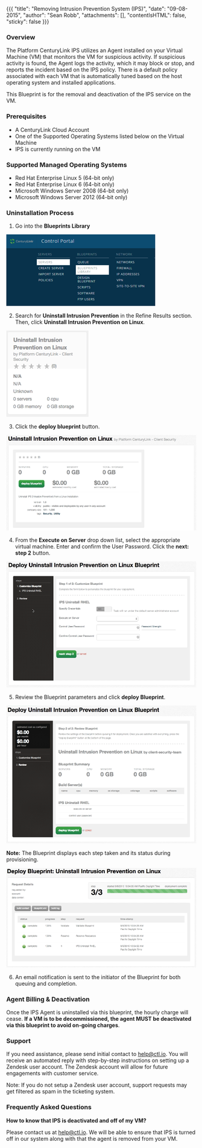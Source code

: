 {{{
  "title": "Removing Intrusion Prevention System (IPS)",
  "date": "09-08-2015",
  "author": "Sean Robb",
  "attachments": [],
  "contentIsHTML": false,
  "sticky": false
}}}

### Overview

The Platform CenturyLink IPS utilizes an Agent installed on your Virtual Machine (VM) that monitors the VM for suspicious activity. If suspicious activity is found, the Agent logs the activity, which it may block or stop, and reports the incident based on the IPS policy. There is a default policy associated with each VM that is automatically tuned based on the host operating system and installed applications.

This Blueprint is for the removal and deactivation of the IPS service on the VM.

### Prerequisites
* A CenturyLink Cloud Account
* One of the Supported Operating Systems listed below on the Virtual Machine
* IPS is currently running on the VM

### Supported Managed Operating Systems
* Red Hat Enterprise Linux 5 (64-bit only)
* Red Hat Enterprise Linux 6 (64-bit only)
* Microsoft Windows Server 2008 (64-bit only)
* Microsoft Windows Server 2012 (64-bit only)

### Uninstallation Process

1. Go into the **Blueprints Library**

  ![Control Portal](../images/client-security/gettingIPS_controlportal.png)

2. Search for **Uninstall Intrusion Prevention** in the Refine Results section. Then, click **Uninstall Intrusion Prevention on Linux**.

  ![Search Uninstall Linux](../images/client-security/removingIPS_linux_blueprintname.png)

3. Click the **deploy blueprint** button.  

  ![Deploy Uninstall Linux](../images/client-security/removingIPS_linux_configure.png)

4. From the **Execute on Server** drop down list, select the appropriate virtual machine.  Enter and confirm the User Password.  Click the **next: step 2** button.  

  ![Configure Uninstall Linux Fields](../images/client-security/removingIPS_linux_blueprintfields.png)

5. Review the Blueprint parameters and click **deploy Blueprint**.  

  ![Deploy Blueprint](../images/client-security/removingIPS_linux_deploy.png)

  **Note:** The Blueprint displays each step taken and its status during provisioning.  

  ![Blueprint Status Log](../images/client-security/removingIPS_linux_logstatus.png)

6. An email notification is sent to the initiator of the Blueprint for both queuing and completion.

### Agent Billing & Deactivation

Once the IPS Agent is uninstalled via this blueprint, the hourly charge will cease.  **If a VM is to be decommissioned, the agent MUST be deactivated via this blueprint to avoid on-going charges**.

### Support

If you need assistance, please send initial contact to [help@ctl.io](mailto:help@ctl.io).  You will receive an automated reply with step-by-step instructions on setting up a Zendesk user account.  The Zendesk account will allow for future engagements with customer service.

Note: If you do not setup a Zendesk user account, support requests may get filtered as spam in the ticketing system.

### Frequently Asked Questions

**How to know that IPS is deactivated and off of my VM?**

Please contact us at [help@ctl.io](mailto:help@ctl.io).  We will be able to ensure that IPS is turned off in our system along with that the agent is removed from your VM.